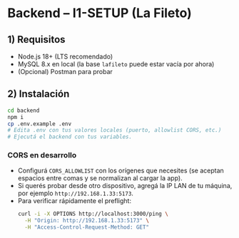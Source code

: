 # Backend – I1-SETUP (La Fileto)

## 1) Requisitos
- Node.js 18+ (LTS recomendado)
- MySQL 8.x en local (la base `lafileto` puede estar vacía por ahora)
- (Opcional) Postman para probar

## 2) Instalación
```bash
cd backend
npm i
cp .env.example .env
# Edita .env con tus valores locales (puerto, allowlist CORS, etc.)
# Ejecutá el backend con tus variables.
```

### CORS en desarrollo
- Configurá `CORS_ALLOWLIST` con los orígenes que necesites (se aceptan espacios entre comas y se normalizan al cargar la app).
- Si querés probar desde otro dispositivo, agregá la IP LAN de tu máquina, por ejemplo `http://192.168.1.33:5173`.
- Para verificar rápidamente el preflight:
  ```bash
  curl -i -X OPTIONS http://localhost:3000/ping \
    -H "Origin: http://192.168.1.33:5173" \
    -H "Access-Control-Request-Method: GET"
  ```
